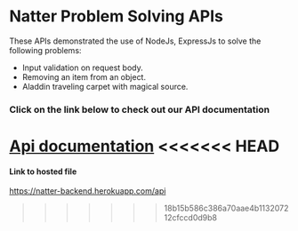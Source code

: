# Natter Problem Solving APIs

These APIs demonstrated the use of NodeJs, ExpressJs to solve the following problems:

- Input validation on request body.
- Removing an item from an object.
- Aladdin traveling carpet with magical source.

### Click on the link below to check out our API documentation

[Api documentation](https://documenter.getpostman.com/view/8220979/SVtTzUa6)
<<<<<<< HEAD
=======

#### Link to hosted file
https://natter-backend.herokuapp.com/api
>>>>>>> 18b15b586c386a70aae4b113207212cfccd0d9b8
